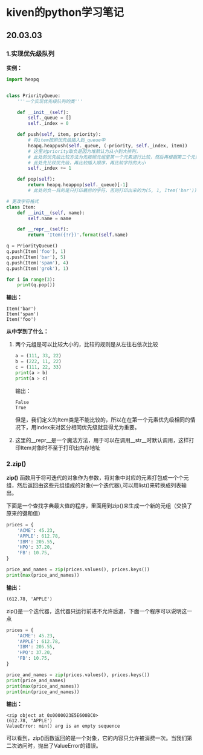 # kiven的python学习笔记

## 20.03.03

### 1.实现优先级队列

**实例：**

``` python
import heapq


class PriorityQueue:
    '''一个实现优先级队列的类'''

    def __init__(self):
        self._queue = []
        self._index = 0

    def push(self, item, priority):
        # 将item按照优先级插入到_queue中
        heapq.heappush(self._queue, (-priority, self._index, item))
        # 这里对priority取负是因为堆默认为从小到大排列，
        # 此处的优先级比较方法为先按照元组里第一个元素进行比较，然后再根据第二个元素进行比较，依次类推
        # 此处先比较优先级，再比较插入顺序，再比较字符的大小
        self._index += 1

    def pop(self):
        return heapq.heappop(self._queue)[-1]
        # 此处的负一目的是只打印最后的字符，否则打印出来的为(5, 1, Item('bar'))

# 更改字符格式
class Item:
    def __init__(self, name):
        self.name = name

    def __repr__(self):
        return 'Item({!r})'.format(self.name)

q = PriorityQueue()
q.push(Item('foo'), 1)
q.push(Item('bar'), 5)
q.push(Item('spam'), 4)
q.push(Item('grok'), 1)

for i in range(3):
    print(q.pop())
```

**输出：**

```
Item('bar')
Item('spam')
Item('foo')
```



**从中学到了什么：**

1. 两个元组是可以比较大小的，比较的规则是从左往右依次比较

   ```python
   a = (111, 33, 22)
   b = (222, 11, 22)
   c = (111, 22, 33)
   print(a > b)
   print(a > c)
   ```

   输出：

   ```
   False
   True
   ```

   但是，我们定义的Item类是不能比较的，所以在在第一个元素优先级相同的情况下，用index来对区分相同优先级就显得尤为重要。

2. 这里的\_\_repr\_\_是一个魔法方法，用于可以在调用\_\_str\_\_时默认调用，这样打印Item对象时不至于打印出内存地址

### 2.zip()

**zip()** 函数用于将可迭代的对象作为参数，将对象中对应的元素打包成一个个元组，然后返回由这些元组组成的对象(一个迭代器),可以用list()来转换成列表输出。

下面是一个查找字典最大值的程序，里面用到zip()来生成一个新的元组（交换了原来的键和值）

```python
prices = {
    'ACME': 45.23,
    'APPLE': 612.78,
    'IBM': 205.55,
    'HPQ': 37.20,
    'FB': 10.75,
}

price_and_names = zip(prices.values(), prices.keys())
print(max(price_and_names))
```

**输出：**

```
(612.78, 'APPLE')
```

zip()是一个迭代器，迭代器只运行前进不允许后退，下面一个程序可以说明这一点

```python
prices = {
    'ACME': 45.23,
    'APPLE': 612.78,
    'IBM': 205.55,
    'HPQ': 37.20,
    'FB': 10.75,
}

price_and_names = zip(prices.values(), prices.keys())
print(price_and_names)
print(max(price_and_names))
print(min(price_and_names))
```

**输出：**

```
<zip object at 0x0000023E5E600BC0>
(612.78, 'APPLE')
ValueError: min() arg is an empty sequence
```

可以看到，zip()函数返回的是一个对象，它的内容只允许被消费一次。当我们第二次访问时，抛出了ValueError的错误。